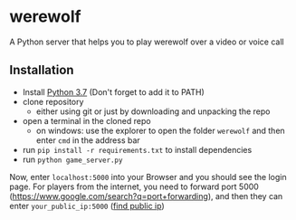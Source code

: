 # werewolf
A Python server that helps you to play werewolf over a video or voice call

## Installation
- Install [Python 3.7](https://www.python.org/downloads/release/python-377/) (Don't forget to add it to PATH)
- clone repository
  - either using git or just by downloading and unpacking the repo
- open a terminal in the cloned repo
  - on windows: use the explorer to open the folder `werewolf` and then enter `cmd` in the address bar
- run `pip install -r requirements.txt` to install dependencies
- run `python game_server.py`

Now, enter `localhost:5000` into your Browser and you should see the login page. For players from the internet, you need to forward port 5000 (https://www.google.com/search?q=port+forwarding), and then they can enter `your_public_ip:5000` ([find public ip](https://ipecho.net/))
